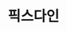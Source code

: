 ---
layout: post
title: 픽스다인
category: company
period: 2008.01 ~ 2010.04 (2년 3개월)
work: Flash 개발 (action script)
tag:
---